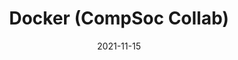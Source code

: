 ---
title: Docker (CompSoc Collab)
date: 2021-11-15
presenter: Nick, Felix, and Mac
building: the-diamond
room: Workroom 1
start-time: "19:00"
end-time: "20:30"
difficulty: B
depends: ['cli', 'docker']
---